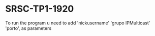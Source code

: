 # SRSC-TP1-1920

To run the program u need to add 'nickusername' 'grupo IPMulticast' 'porto', as parameters
